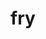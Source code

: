 ---
category: 3-letters
denotation: null
name: fry
reference_link: https://www.etymonline.com/word/fry
root_language: null
root_name: null
title: fry
type: free
word_sums:
- respelling: fry
  sum: 'Fry + '
---